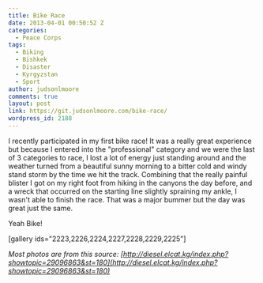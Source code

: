 ```yaml
---
title: Bike Race
date: 2013-04-01 00:50:52 Z
categories:
  - Peace Corps
tags:
  - Biking
  - Bishkek
  - Disaster
  - Kyrgyzstan
  - Sport
author: judsonlmoore
comments: true
layout: post
link: https://git.judsonlmoore.com/bike-race/
wordpress_id: 2188
---
```


I recently participated in my first bike race! It was a really great experience but because I entered into the "professional" category and we were the last of 3 categories to race, I lost a lot of energy just standing around and the weather turned from a beautiful sunny morning to a bitter cold and windy stand storm by the time we hit the track. Combining that the really painful blister I got on my right foot from hiking in the canyons the day before, and a wreck that occurred on the starting line slightly spraining my ankle, I wasn't able to finish the race. That was a major bummer but the day was great just the same.

Yeah Bike!

[gallery ids="2223,2226,2224,2227,2228,2229,2225"]

_Most photos are from this source: [http://diesel.elcat.kg/index.php?showtopic=29096863&st=180](http://diesel.elcat.kg/index.php?showtopic=29096863&st=180)_
